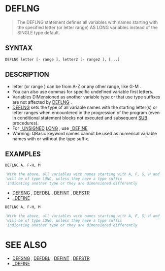 # DEFLNG
> The DEFLNG statement defines all variables with names starting with the specified letter (or letter range) AS LONG variables instead of the SINGLE type default.

## SYNTAX
`DEFLNG letter [- range ], letter2 [- range2 ], [...]`

## DESCRIPTION
* letter (or range ) can be from A-Z or any other range, like G-M .
* You can also use commas for specific undefined variable first letters.
* Variables DIMensioned as another variable type or that use type suffixes are not affected by [DEFLNG](DEFLNG.md) .
* [DEFLNG](DEFLNG.md) sets the type of all variable names with the starting letter(s) or letter ranges when encountered in the progression of the program (even in conditional statement blocks not executed and subsequent [SUB](SUB.md) procedures).
* For [_UNSIGNED](_UNSIGNED.md) [LONG](LONG.md) , use [_DEFINE](_DEFINE.md)
* Warning: QBasic keyword names cannot be used as numerical variable names with or without the type suffix.


## EXAMPLES

```vb
DEFLNG A, F-H, M

'With the above, all variables with names starting with A, F, G, H and M
'will be of type LONG, unless they have a type suffix
'indicating another type or they are dimensioned differently
```

* [DEFSNG](DEFSNG.md) , [DEFDBL](DEFDBL.md) , [DEFINT](DEFINT.md) , [DEFSTR](DEFSTR.md)
* [_DEFINE](_DEFINE.md)

```vb
DEFLNG A, F-H, M

'With the above, all variables with names starting with A, F, G, H and M
'will be of type LONG, unless they have a type suffix
'indicating another type or they are dimensioned differently
```



# SEE ALSO
* [DEFSNG](DEFSNG.md) , [DEFDBL](DEFDBL.md) , [DEFINT](DEFINT.md) , [DEFSTR](DEFSTR.md)
* [_DEFINE](_DEFINE.md)

